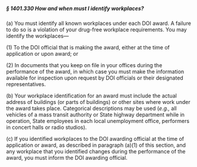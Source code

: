 ##### § 1401.330 How and when must I identify workplaces? #####

(a) You must identify all known workplaces under each DOI award. A failure to do so is a violation of your drug-free workplace requirements. You may identify the workplaces—

(1) To the DOI official that is making the award, either at the time of application or upon award; or

(2) In documents that you keep on file in your offices during the performance of the award, in which case you must make the information available for inspection upon request by DOI officials or their designated representatives.

(b) Your workplace identification for an award must include the actual address of buildings (or parts of buildings) or other sites where work under the award takes place. Categorical descriptions may be used (*e.g.,* all vehicles of a mass transit authority or State highway department while in operation, State employees in each local unemployment office, performers in concert halls or radio studios).

(c) If you identified workplaces to the DOI awarding official at the time of application or award, as described in paragraph (a)(1) of this section, and any workplace that you identified changes during the performance of the award, you must inform the DOI awarding official.